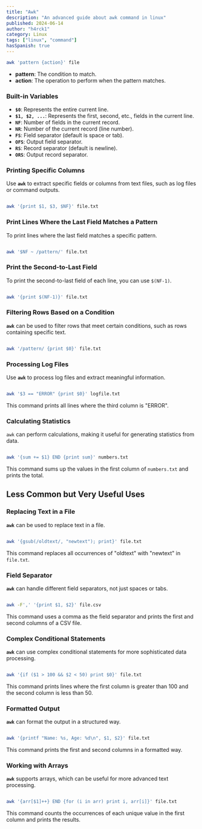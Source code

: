 ```yaml
---
title: "Awk"
description: "An advanced guide about awk command in linux"
published: 2024-06-14
author: "h4rck1"
category: Linux
tags: ["linux", "command"]
hasSpanish: true
---
```


```bash
awk 'pattern {action}' file
```

- **pattern**: The condition to match.
- **action**: The operation to perform when the pattern matches.

### Built-in Variables

- **`$0`**: Represents the entire current line.
- **`$1, $2, ...`**: Represents the first, second, etc., fields in the current line.
- **`NF`**: Number of fields in the current record.
- **`NR`**: Number of the current record (line number).
- **`FS`**: Field separator (default is space or tab).
- **`OFS`**: Output field separator.
- **`RS`**: Record separator (default is newline).
- **`ORS`**: Output record separator.

### Printing Specific Columns

Use **`awk`** to extract specific fields or columns from text files, such as log files or command outputs.

```bash

awk '{print $1, $3, $NF}' file.txt

```

### Print Lines Where the Last Field Matches a Pattern

To print lines where the last field matches a specific pattern.

```bash

awk '$NF ~ /pattern/' file.txt

```

### Print the Second-to-Last Field

To print the second-to-last field of each line, you can use `$(NF-1)`.

```bash

awk '{print $(NF-1)}' file.txt

```

### Filtering Rows Based on a Condition

**`awk`** can be used to filter rows that meet certain conditions, such as rows containing specific text.

```bash

awk '/pattern/ {print $0}' file.txt

```

### Processing Log Files

Use **`awk`** to process log files and extract meaningful information.

```bash

awk '$3 == "ERROR" {print $0}' logfile.txt

```

This command prints all lines where the third column is "ERROR".

### Calculating Statistics

`awk` can perform calculations, making it useful for generating statistics from data.

```bash

awk '{sum += $1} END {print sum}' numbers.txt

```

This command sums up the values in the first column of `numbers.txt` and prints the total.

## Less Common but Very Useful Uses

### Replacing Text in a File

**`awk`** can be used to replace text in a file.

```bash

awk '{gsub(/oldtext/, "newtext"); print}' file.txt

```

This command replaces all occurrences of "oldtext" with "newtext" in `file.txt`.

### Field Separator

**`awk`** can handle different field separators, not just spaces or tabs.

```bash

awk -F',' '{print $1, $2}' file.csv

```

This command uses a comma as the field separator and prints the first and second columns of a CSV file.

### Complex Conditional Statements

**`awk`** can use complex conditional statements for more sophisticated data processing.

```bash

awk '{if ($1 > 100 && $2 < 50) print $0}' file.txt

```

This command prints lines where the first column is greater than 100 and the second column is less than 50.

### Formatted Output

**`awk`** can format the output in a structured way.

```bash

awk '{printf "Name: %s, Age: %d\n", $1, $2}' file.txt

```

This command prints the first and second columns in a formatted way.

### Working with Arrays

**`awk`** supports arrays, which can be useful for more advanced text processing.

```bash

awk '{arr[$1]++} END {for (i in arr) print i, arr[i]}' file.txt

```

This command counts the occurrences of each unique value in the first column and prints the results.
